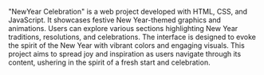 "NewYear Celebration" is a web project developed with HTML, CSS, and JavaScript.
It showcases festive New Year-themed graphics and animations.
Users can explore various sections highlighting New Year traditions, resolutions, and celebrations.
The interface is designed to evoke the spirit of the New Year with vibrant colors and engaging visuals.
This project aims to spread joy and inspiration as users navigate through its content, ushering in the spirit of a fresh start and celebration.
